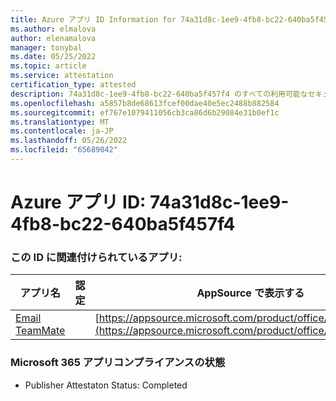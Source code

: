 ```yaml
---
title: Azure アプリ ID Information for 74a31d8c-1ee9-4fb8-bc22-640ba5f457f4
ms.author: elmalova
author: elenamalova
manager: tonybal
ms.date: 05/25/2022
ms.topic: article
ms.service: attestation
certification_type: attested
description: 74a31d8c-1ee9-4fb8-bc22-640ba5f457f4 のすべての利用可能なセキュリティとコンプライアンス情報。
ms.openlocfilehash: a5857b8de68613fcef00dae40e5ec2488b882584
ms.sourcegitcommit: ef767e1079411056cb3ca86d6b29084e31b0ef1c
ms.translationtype: MT
ms.contentlocale: ja-JP
ms.lasthandoff: 05/26/2022
ms.locfileid: "65689042"
---
```

# <a name="azure-app-id-74a31d8c-1ee9-4fb8-bc22-640ba5f457f4"></a>Azure アプリ ID: 74a31d8c-1ee9-4fb8-bc22-640ba5f457f4


### <a name="apps-associated-with-this-id"></a>この ID に関連付けられているアプリ:
| **アプリ名** | **認定** | **AppSource で表示する** |
|--------------|---------------|-----------------------|
| [Email TeamMate](../forward/WA200002338.md) |  | [https://appsource.microsoft.com/product/office/WA200002338](https://appsource.microsoft.com/product/office/WA200002338) |

### <a name="microsoft-365-app-compliance-status"></a>Microsoft 365 アプリコンプライアンスの状態
- Publisher Attestaton Status: Completed
